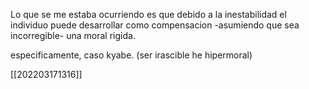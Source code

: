 Lo que se me estaba ocurriendo es que debido a la inestabilidad el individuo puede desarrollar como compensacion -asumiendo que sea incorregible-  una moral rigida. 

especificamente, caso kyabe. (ser irascible he hipermoral)

[[202203171316]]
